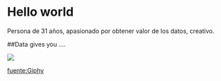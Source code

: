 # Hello world

Persona de 31 años, apasionado por obtener valor de los datos, creativo.

##Data gives you ....

![](https://media0.giphy.com/media/3o84sq21TxDH6PyYms/giphy.gif?cid=ecf05e4742bzm2iwhl0l1b70g72jqkhy70rz0cwxgmc0he68&ep=v1_gifs_search&rid=giphy.gif)

[fuente:Giphy](https://giphy.com/gifs/starwars-star-wars-episode-3-3o84sq21TxDH6PyYms)
